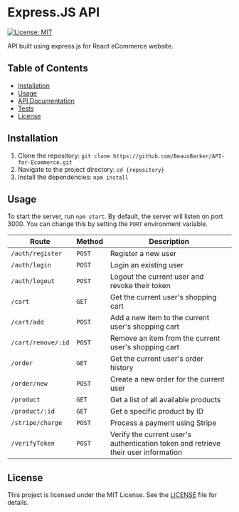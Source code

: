 # Express.JS API

[![License: MIT](https://img.shields.io/badge/License-MIT-yellow.svg)](https://opensource.org/licenses/MIT)

API built using express.js for React eCommerce website.

## Table of Contents

- [Installation](#installation)
- [Usage](#usage)
- [API Documentation](#api-documentation)
- [Tests](#tests)
- [License](#license)

## Installation

1. Clone the repository: `git clone https://github.com/BeauxBarker/API-for-Ecommerce.git`
2. Navigate to the project directory: `cd {repository}`
3. Install the dependencies: `npm install`

## Usage

To start the server, run `npm start`. By default, the server will listen on port 3000. You can change this by setting the `PORT` environment variable.

| Route               | Method | Description                                                                                         |
|---------------------|--------|-----------------------------------------------------------------------------------------------------|
| `/auth/register`    | `POST` | Register a new user                                                                                 |
| `/auth/login`       | `POST` | Login an existing user                                                                              |
| `/auth/logout`      | `POST` | Logout the current user and revoke their token                                                      |
| `/cart`             | `GET`  | Get the current user's shopping cart                                                                |
| `/cart/add`         | `POST` | Add a new item to the current user's shopping cart                                                   |
| `/cart/remove/:id`  | `POST` | Remove an item from the current user's shopping cart                                                 |
| `/order`            | `GET`  | Get the current user's order history                                                                 |
| `/order/new`        | `POST` | Create a new order for the current user                                                              |
| `/product`          | `GET`  | Get a list of all available products                                                                 |
| `/product/:id`      | `GET`  | Get a specific product by ID                                                                         |
| `/stripe/charge`    | `POST` | Process a payment using Stripe                                                                       |
| `/verifyToken`      | `POST` | Verify the current user's authentication token and retrieve their user information                   |


## License

This project is licensed under the MIT License. See the [LICENSE](LICENSE) file for details.
